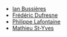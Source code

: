 * [Ian Bussières](https://github.com/ibussieres)
* [Frédéric Dufresne](https://github.com/kazalt)
* [Philippe Lafontaine](https://github.com/BleuShan)
* [Mathieu St-Yves](https://github.com/mathieu244)
